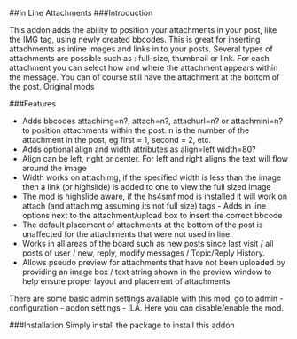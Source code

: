 ##In Line Attachments
###Introduction

This addon adds the ability to position your attachments in your post, like the IMG tag, using newly created bbcodes. This is great for inserting attachments as inline images and links in to your posts. Several types of attachments are possible such as : full-size, thumbnail or link. For each attachment you can select how and where the attachment appears within the message. You can of course still have the attachment at the bottom of the post.
Original mods

###Features
 - Adds bbcodes attachimg=n?, attach=n?, attachurl=n? or attachmini=n? to position attachments within the post. n is the number of the attachment in the post, eg first = 1, second = 2, etc.
 - Adds optional align and width attributes as align=left width=80?
 - Align can be left, right or center. For left and right aligns the text will flow around the image
 - Width works on attachimg, if the specified width is less than the image then a link (or highslide) is added to one to view the full sized image
 - The mod is highslide aware, if the hs4smf mod is installed it will work on attach (and attachimg assuming its not full size) tags - Adds in line options next to the attachment/upload box to insert the correct bbcode
 - The default placement of attachments at the bottom of the post is unaffected for the attachments that were not used in line.
 - Works in all areas of the board such as new posts since last visit / all posts of user / new, reply, modify messages / Topic/Reply History.
 - Allows pseudo preview for attachments that have not been uploaded by providing an image box / text string shown in the preview window to help ensure proper layout and placement of attachments

There are some basic admin settings available with this mod, go to admin - configuration - addon settings - ILA. Here you can disable/enable the mod.

###Installation
Simply install the package to install this addon